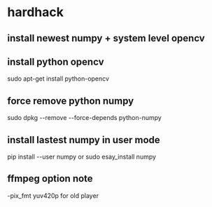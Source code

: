 # hardhack

## install newest numpy + system level opencv

## install python opencv
sudo apt-get install python-opencv

## force remove python numpy
sudo dpkg --remove --force-depends python-numpy

## install lastest numpy in user mode
pip install --user numpy
or sudo esay_install numpy

## ffmpeg option note
-pix_fmt yuv420p for old player